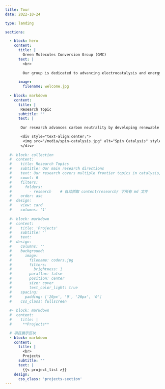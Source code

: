 ```yaml
---
title: Tour
date: 2022-10-24

type: landing

sections:

  - block: hero
    content:
      title: |
        Green Molecules Conversion Group (GMC)
      text: |   
        <br>
        
        Our group is dedicated to advancing electrocatalysis and energy conversion by leveraging external field effects-such as electric and magnetic fields-to boost electrochemical reactions. We focus on developing efficient solutions for green hydrogen production and CO₂ reduction, aiming to contribute to carbon neutrality through innovative field-enhanced catalytic strategies.

      image:
        filename: welcome.jpg
        
  - block: markdown
    content:
      title: |
       Research Topic
      subtitle: ""
      text: |
      
       Our research advances carbon neutrality by developing renewable energy-driven photo/electrocatalytic systems that efficiently produce green hydrogen and convert greenhouse gases into valuable chemicals. By engineering field-responsive catalysts and leveraging operando techniques with multiscale simulations, we reveal how external fields optimize catalytic performance at the atomic level. Our work bridges fundamental science and industrial application, accelerating the scale-up of electrolyzers to deliver sustainable, high-rate green hydrogen production.

       <div style="text-align:center;">
        <img src="/media/spin-catalysis.jpg" alt="Spin Catalysis" style="max-width:600000px;width:100%;border-radius:12px;box-shadow:0 2px 8px #aaa;" />
       </div>
  
  #- block: collection
  #  content:
  #    title: Research Topics
  #    subtitle: Our main research directions
  #    text: Our research covers multiple frontier topics in catalysis, energy, and advanced materials.
  #    count: 6
  #    filters:
  #      folders:
  #        - research    # 自动抓取 content/research/ 下所有 md 文件
  #    order: asc
  #  design:
  #    view: card
  #    columns: '1'
  
  #- block: markdown
  #  content:
  #    title: 'Projects'
  #    subtitle: ''
  #    text:
  #  design:
  #    columns: ''
  #    background:
  #      image: 
  #        filename: coders.jpg
  #        filters:
  #          brightness: 1
  #        parallax: false
  #        position: center
  #        size: cover
  #        text_color_light: true
  #    spacing:
  #      padding: ['20px', '0', '20px', '0']
  #    css_class: fullscreen
  
  #- block: markdown
  #  content:
  #    title: |
  #     **Projects**

  # 项目展示区块
  - block: markdown
    content:
      title: |
        <br>
        Projects
      subtitle: ""
      text: |
        {{< project_list >}}
    design:
      css_class: 'projects-section'
---
```

